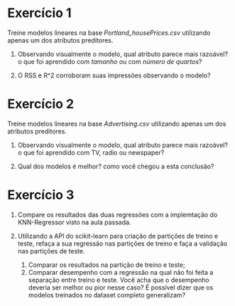 # Exercício 1
Treine modelos lineares na base <i>Portland_housePrices.csv</i> utilizando apenas um dos atributos preditores.

1) Observando visualmente o modelo, qual atributo parece mais razoável? o que foi aprendido com <i>tamanho</i> ou com <i>número de quartos</i>?

2) O RSS e R^2 corroboram suas impressões observando o modelo?

# Exercício 2
Treine modelos lineares na base <i>Advertising.csv</i> utilizando apenas um dos atributos preditores.

1) Observando visualmente o modelo, qual atributo parece mais razoável? o que foi aprendido com TV, radio ou newspaper?

2) Qual dos modelos é melhor? como você chegou a esta conclusão?

# Exercício 3
1. Compare os resultados das duas regressões com a implemtação do KNN-Regressor visto na aula passada.

1. Utilizando a API do scikit-learn para criação de partições de treino e teste, refaça a sua regressão nas partições de treino e faça a validação nas partições de teste.

    1. Comparar os resultados na partição de treino e teste;
    1. Comparar desempenho com a regressão na qual não foi feita a separação entre treino e teste. Você acha que o desempenho deveria ser melhor ou pior nesse caso? É possível dizer que os modelos treinados no dataset completo generalizam?